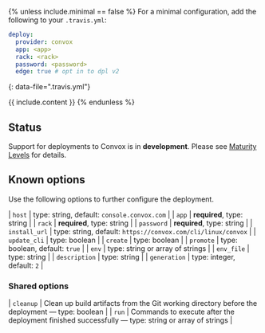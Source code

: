 {% unless include.minimal == false %}
For a minimal configuration, add the following to your `.travis.yml`:

```yaml
deploy:
  provider: convox
  app: <app>
  rack: <rack>
  password: <password>
  edge: true # opt in to dpl v2
```
{: data-file=".travis.yml"}



{{ include.content }}
{% endunless %}

## Status

Support for deployments to Convox is in **development**. Please see [Maturity Levels](/user/deployment-v2#maturity-levels) for details.
## Known options

Use the following options to further configure the deployment.

| `host` | type: string, default: `console.convox.com` |
| `app` | **required**, type: string |
| `rack` | **required**, type: string |
| `password` | **required**, type: string |
| `install_url` | type: string, default: `https://convox.com/cli/linux/convox` |
| `update_cli` | type: boolean |
| `create` | type: boolean |
| `promote` | type: boolean, default: `true` |
| `env` | type: string or array of strings |
| `env_file` | type: string |
| `description` | type: string |
| `generation` | type: integer, default: `2` |

### Shared options

| `cleanup` | Clean up build artifacts from the Git working directory before the deployment &mdash; type: boolean |
| `run` | Commands to execute after the deployment finished successfully &mdash; type: string or array of strings |

